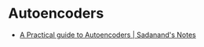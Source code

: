 # Autoencoders

* [A Practical guide to Autoencoders \| Sadanand's Notes](https://sadanand-singh.github.io/posts/autoencoders/)



